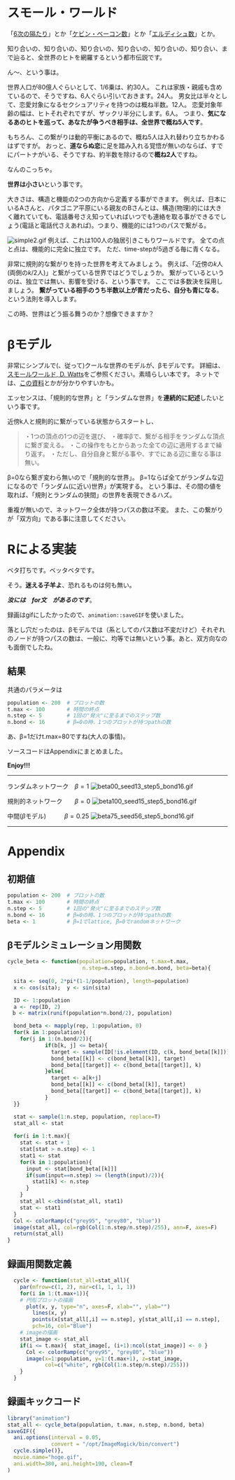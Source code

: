 # スモール・ワールド

「[6次の隔たり](https://ja.wikipedia.org/wiki/%E5%85%AD%E6%AC%A1%E3%81%AE%E9%9A%94%E3%81%9F%E3%82%8A)」とか「[ケビン・ベーコン数](http://d.hatena.ne.jp/keyword/%A5%B1%A5%D3%A5%F3%A1%A6%A5%D9%A1%BC%A5%B3%A5%F3%BF%F4)」とか「[エルディシュ数](https://ja.wikipedia.org/wiki/%E3%82%A8%E3%83%AB%E3%83%87%E3%82%B7%E3%83%A5%E6%95%B0)」とか。

知り合いの、知り合いの、知り合いの、知り合いの、知り合いの、知り合い、まで辿ると、全世界のヒトを網羅するという都市伝説です。

ん〜、という事は。

世界人口が80億人ぐらいとして、1/6乗は、約30人。
これは家族・親戚も含めているので、そうですね、6人ぐらい引いておきます。24人。
男女比は半々として、恋愛対象になるセクシュアリティを持つのは概ね半数。12人。
恋愛対象年齢の幅は、ヒトそれぞれですが、ザックリ半分にします。6人。
つまり、**気になるあのヒトを巡って、あなたが争うべき相手は、全世界で概ね5人です**。

もちろん、この繋がりは動的平衡にあるので、概ね5人は入れ替わり立ちかわるはずですが。
おっと、**道ならぬ恋**に足を踏み入れる覚悟が無いのならば、すでにパートナがいる、そうですね、約半数を除けるので**概ね2人**ですね。

なんのこっちゃ。

**世界は小さい**という事です。

大きさは、構造と機能の2つの方向から定義する事ができます。
例えば、日本にいるAさんと、パタゴニア平原にいる親友のBさんとは、構造(物理)的には大きく離れていても、電話番号さえ知っていればいつでも連絡を取る事ができるでしょう(電話と電話代さえあれば)。つまり、機能的には1つのパスで繋がる。

![simple2.gif](https://qiita-image-store.s3.amazonaws.com/0/92401/b88c0041-ecac-421f-591d-28ee6497995f.gif)
例えば、これは100人の独居引きこもりワールドです。
全ての点と点は、機能的に完全に独立です。
ただ、time-stepが5過ぎる毎に青くなる。

非常に規則的な繋がりを持った世界を考えてみましょう。
例えば、「近傍の$k$人(両側の$k/2$人)」と繋がっている世界ではどうでしょうか。
繋がっているというのは、独立では無い、影響を受ける、という事です。
ここでは多数決を採用しましょう。
**繋がっている相手のうち半数以上が青だったら、自分も青になる**。
という法則を導入します。

この時、世界はどう振る舞うのか？想像できますか？


# βモデル

非常にシンプルで(、従って)クールな世界のモデルが、βモデルです。
詳細は、[スモールワールド, D. Watts](http://www.amazon.co.jp/dp/4501540702/)をご参照ください。素晴らしい本です。
ネットでは、[この資料](https://www.nii.ac.jp/userdata/shimin/documents/H19/071113_6thlec.pdf)とかが分かりやすいかも。

エッセンスは、「規則的な世界」と「ランダムな世界」を**連続的に記述**したいという事です。

近傍k人と規則的に繋がっている状態からスタートし、
> ・1つの頂点の1つの辺を選び、
 ・確率βで、繋がる相手をランダムな頂点に繋ぎ変える。
・この操作をもとからあった全ての辺に適用するまで繰り返す。
> ・ただし、自分自身と繋がる事や、すでにある辺に重なる事は無い。

β=0なら繋ぎ変わら無いので「規則的な世界」。
β=1ならば全てがランダムな辺になるので「ランダム(に近い)世界」が実現する。
という事は、その間の値を取れば、「規則とランダムの狭間」の世界を表現できるハズ。

重複が無いので、ネットワーク全体が持つパスの数は不変。
また、この繋がりが「双方向」である事に注意してください。


# Rによる実装
ベタ打ちです。ベッタベタです。

そう。**迷える子羊よ**、恐れるものは何も無い。

***汝には　$for$文　があるのです***。

録画はgifにしたかったので、```animation::saveGIF```を使いました。

落とし穴だったのは、βモデルでは（系としてのパス数は不変だけど）それぞれのノードが持つパスの数は、一般に、均等では無いという事。あと、双方向なのも面倒でしたね。


## 結果
共通のパラメータは

```r
population <- 200  # プロットの数
t.max <- 100       # 時間の終点
n.step <- 5        # 1回の"発火"に至るまでのステップ数
n.bond <- 16       # β=0の時、1つのプロットが持つpathの数
```

あ、β=1だけt.max=80ですね(大人の事情)。

ソースコードはAppendixにまとめました。



**Enjoy!!!**


---

ランダムネットワーク　$β=1$ 
![beta00_seed13_step5_bond16.gif](https://qiita-image-store.s3.amazonaws.com/0/92401/0a6e3142-1cb5-554a-4d93-6acddc4189dd.gif)

規則的ネットワーク　　$β=0$
![beta100_seed15_step5_bond16.gif](https://qiita-image-store.s3.amazonaws.com/0/92401/adac7b06-b661-5149-992e-eece2a7f611d.gif)

中間($β$モデル)　　　$β=0.25$
![beta75_seed56_step5_bond16.gif](https://qiita-image-store.s3.amazonaws.com/0/92401/7115b8e0-e6e6-9e5a-57ec-319b9055f6df.gif)


---



# Appendix

## 初期値

```r
population <- 200  # プロットの数
t.max <- 100       # 時間の終点
n.step <- 5        # 1回の"発火"に至るまでのステップ数
n.bond <- 16       # β=0の時、1つのプロットが持つpathの数
beta <- 1          # β=1でlattice, β=0でrandomネットワーク
```

## βモデルシミュレーション用関数

```r
cycle_beta <- function(population=population, t.max=t.max,
                        n.step=n.step, n.bond=n.bond, beta=beta){
  
  sita <- seq(0, 2*pi*(1-1/population), length=population)
  x <- cos(sita);  y <- sin(sita)

  ID <- 1:population
  a <- rep(ID, 2)
　b <- matrix(runif(population*n.bond/2), population)

  bond_beta <- mapply(rep, 1:population, 0)
  for(k in 1:population){
    for(j in 1:(n.bond/2)){
            if(b[k, j] <= beta){
              target <- sample(ID[!is.element(ID, c(k, bond_beta[[k]]))], 1)
              bond_beta[[k]] <- c(bond_beta[[k]], target)
              bond_beta[[target]] <- c(bond_beta[[target]], k)
            }else{
              target <- a[k+j]
              bond_beta[[k]] <- c(bond_beta[[k]], target)
              bond_beta[[target]] <- c(bond_beta[[target]], k)
            }
  }}

  stat <- sample(1:n.step, population, replace=T)
  stat_all <- stat
  
  for(i in 1:t.max){
    stat <- stat + 1
    stat[stat > n.step] <- 1
    stat1 <- stat
    for(k in 1:population){
      input <- stat[bond_beta[[k]]]
      if(sum(input==n.step) >= (length(input)/2)){
        stat1[k] <- n.step
      }
    }
    stat_all <-cbind(stat_all, stat1)
    stat <- stat1
  }
  Col <- colorRamp(c("grey95", "grey80", "blue"))  
  image(stat_all, col=rgb(Col(1:n.step/n.step)/255), ann=F, axes=F)
  return(stat_all)
}
```

## 録画用関数定義

```r
  cycle <- function(stat_all=stat_all){
    par(mfrow=c(1, 2), mar=c(1, 1, 1, 1))
    for(i in 1:(t.max+1)){
    # 円形プロットの描画
      plot(x, y, type="n", axes=F, xlab="", ylab="")
        lines(x, y)
        points(x[stat_all[,i] == n.step], y[stat_all[,i] == n.step],
        pch=16, col="Blue")
    # imageの描画
    stat_image <- stat_all
    if(i <= t.max){  stat_image[, (i+1):ncol(stat_image)] <- 0 }
      Col <- colorRamp(c("grey95", "grey80", "blue"))  
      image(x=1:population, y=1:(t.max+1), z=stat_image, 
            col=c("white", rgb(Col(1:n.step/n.step)/255)))
    }
  }
```

## 録画キックコード

```r
library("animation")
stat_all <- cycle_beta(population, t.max, n.step, n.bond, beta)
saveGIF({
  ani.options(interval = 0.05,
              convert = "/opt/ImageMagick/bin/convert")
  cycle.simple()},
  movie.name="hoge.gif",
  ani.width=380, ani.height=190, clean=T
)
```

